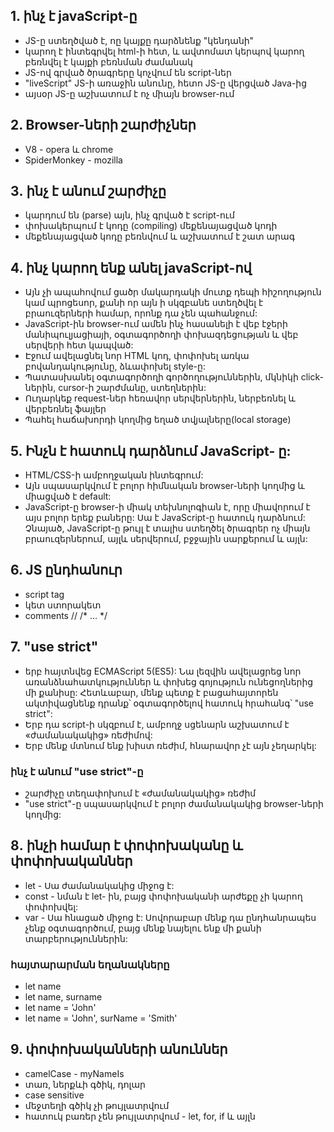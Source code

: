 ## 1. ինչ է javaScript-ը

- JS-ը ստեղծված է, ոը կայքը դարձնենք "կենդանի"
- կարող է ինտեգրվել html-ի հետ, և ավտոմատ կերպով կարող բեռնվել է կայքի բեռնման ժամանակ
- JS-ով գրված ծրագրերը կոչվում են script-ներ
- "liveScript" JS-ի առաջին անունը, հետո JS-ը վերցված Java-ից
- այսօր JS-ը աշխատում է ոչ միայն browser-ում

## 2. Browser-ների շարժիչներ

- V8 - opera և chrome
- SpiderMonkey - mozilla

## 3․ ինչ է անում շարժիչը

- կարդում են (parse) այն, ինչ գրված է script-ում
- փոխակերպում է կոդը (compiling) մեքենայացված կոդի
- մեքենայացված կոդը բեռնվում և աշխատում է շատ արագ

## 4. ինչ կարող ենք անել javaScript-ով

- Այն չի ապահովում ցածր մակարդակի մուտք դեպի հիշողություն կամ պրոցեսոր, քանի որ այն ի սկզբանե ստեղծվել է բրաուզերների համար, որոնք դա չեն պահանջում:
- JavaScript-ին browser-ում ամեն ինչ հասանելի է վեբ էջերի մանիպուլյացիայի, օգտագործողի փոխազդեցության և վեբ սերվերի հետ կապված:
- Էջում ավելացնել նոր HTML կոդ, փոփոխել առկա բովանդակությունը, ձևափոխել style-ը:
- Պատասխանել օգտագործողի գործողություններին, մկնիկի click-ներին, cursor-ի շարժմանը, ստեղներին:
- Ուղարկեք request-ներ հեռավոր սերվերներին, ներբեռնել և վերբեռնել ֆայլեր
- Պահել հաճախորդի կողմից եղած տվյալները(local storage)

## 5. Ինչն է հատուկ դարձնում JavaScript- ը:

- HTML/CSS-ի ամբողջական ինտեգրում:
- Այն սպասարկվում է բոլոր հիմնական browser-ների կողմից և միացված է default:
- JavaScript-ը browser-ի միակ տեխնոլոգիան է, որը միավորում է այս բոլոր երեք բաները: Սա է JavaScript-ը հատուկ դարձնում: Չնայած, JavaScript-ը թույլ է տալիս ստեղծել ծրագրեր ոչ միայն բրաուզերներում, այլև սերվերում, բջջային սարքերում և այլն:

## 6. JS ընդհանուր

- script tag
- կետ ստորակետ
- comments // /\* ... \*/

## 7. "use strict"

- երբ հայտնվեց ECMAScript 5(ES5): Նա լեզվին ավելացրեց նոր առանձնահատկություններ և փոխեց գոյություն ունեցողներից մի քանիսը: Հետևաբար, մենք պետք է բացահայտորեն ակտիվացնենք դրանք՝ օգտագործելով հատուկ հրահանգ՝ "use strict":
- Երբ դա script-ի սկզբում է, ամբողջ սցենարն աշխատում է «ժամանակակից» ռեժիմով:
- Երբ մենք մտնում ենք խիստ ռեժիմ, հնարավոր չէ այն չեղարկել:

### ինչ է անում "use strict"-ը

- շարժիչը տեղափոխում է «ժամանակակից» ռեժիմ
- "use strict"-ը սպասարկվում է բոլոր ժամանակակից browser-ների կողմից:

## 8․ ինչի համար է փոփոխականը և փոփոխականներ

- let - Սա ժամանակակից միջոց է:
- const - նման է let- ին, բայց փոփոխականի արժեքը չի կարող փոփոխվել:
- var - Սա հնացած միջոց է: Սովորաբար մենք դա ընդհանրապես չենք օգտագործում, բայց մենք նայելու ենք մի քանի տարբերություններին:

### հայտարարման եղանակները

- let name
- let name, surname
- let name = 'John'
- let name = 'John', surName = 'Smith'

## 9. փոփոխականների անուններ

- camelCase - myNameIs
- տառ, ներքևի գծիկ, դոլար
- case sensitive
- մեջտեղի գծիկ չի թույլատրվում
- հատուկ բառեր չեն թույլատրվում - let, for, if և այլն

